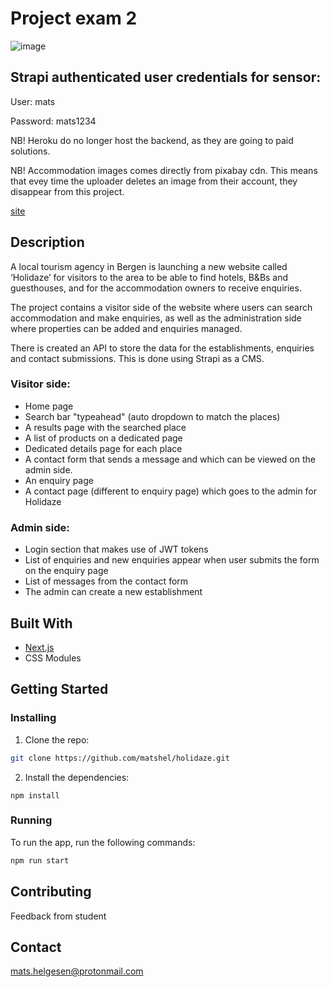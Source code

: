 # Project exam 2

![image](https://github.com/matshel/holidaze/blob/main/public/images/holidaze.png)

## Strapi authenticated user credentials for sensor:

User: mats

Password: mats1234

NB! Heroku do no longer host the backend, as they are going to paid solutions.

NB! Accommodation images comes directly from pixabay cdn. This means that evey time the uploader deletes an image from their account, they disappear from this project.

[site](https://cosmic-valkyrie-818ca8.netlify.app/)

## Description

A local tourism agency in Bergen is launching a new website called ‘Holidaze’ for visitors to the area to be able to find hotels, B&Bs and guesthouses, and for the accommodation owners to receive enquiries.

The project contains a visitor side of the website where users can search accommodation and make enquiries, as well as the administration side where properties can be added and enquiries managed.

There is created an API to store the data for the establishments, enquiries and contact submissions. This is done using Strapi as a CMS.

### Visitor side:

- Home page
- Search bar "typeahead" (auto dropdown to match the places)
- A results page with the searched place
- A list of products on a dedicated page
- Dedicated details page for each place
- A contact form that sends a message and which can be viewed on the admin side.
- An enquiry page
- A contact page (different to enquiry page) which goes to the admin for Holidaze

### Admin side:

- Login section that makes use of JWT tokens
- List of enquiries and new enquiries appear when user submits the form on the enquiry page
- List of messages from the contact form
- The admin can create a new establishment

## Built With

- [Next.js](https://nextjs.org/)
- CSS Modules

## Getting Started

### Installing

1. Clone the repo:

```bash
git clone https://github.com/matshel/holidaze.git
```

2. Install the dependencies:

```
npm install
```

### Running

To run the app, run the following commands:

```bash
npm run start
```

## Contributing

Feedback from student

## Contact

mats.helgesen@protonmail.com
